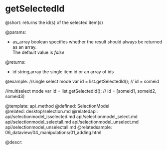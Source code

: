 getSelectedId
=============



@short:
	returns the id(s) of the selected item(s)

@params:
- as_array		boolean		specifies whether the result should always be returned as an array.<br> The default value is <i>false</i>


@returns:
- id		string,array	the single item id or an array of ids

@example:
//single select mode
var id = list.getSelectedId(); // id = someid

//multiselect mode
var id = list.getSelectedId(); // id = [someid1, someid2, someid3]


@template:	api_method
@defined:	SelectionModel	
@related:
	desktop/selection.md
@relatedapi:
    api/selectionmodel_isselected.md
    api/selectionmodel_select.md
    api/selectionmodel_selectall.md
    api/selectionmodel_unselect.md
    api/selectionmodel_unselectall.md
@relatedsample:
	06_dataview/04_manipulations/01_adding.html

@descr:


